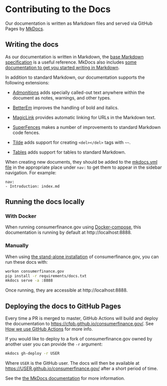 # Contributing to the Docs

Our documentation is written as Markdown files and served via GitHub Pages
by [MkDocs](https://www.mkdocs.org/).

## Writing the docs

As our documentation is written in Markdown,
the [base Markdown specification](https://daringfireball.net/projects/markdown/)
is a useful reference. MkDocs also includes
[some documentation to get you started writing in Markdown](https://www.mkdocs.org/user-guide/writing-your-docs/#writing-with-markdown).

In addition to standard Markdown, our documentation supports the following extensions:

- [Admonitions](https://python-markdown.github.io/extensions/admonition/)
    adds specially called-out text anywhere within the document
    as notes, warnings, and other types.

- [BetterEm](https://facelessuser.github.io/pymdown-extensions/extensions/betterem/)
    improves the handling of bold and italics.

- [MagicLink](https://facelessuser.github.io/pymdown-extensions/extensions/magiclink/)
    provides automatic linking for URLs in the Markdown text.

- [SuperFences](https://facelessuser.github.io/pymdown-extensions/extensions/superfences/)
    makes a number of improvements to standard Markdown code fences.

- [Tilde](https://facelessuser.github.io/pymdown-extensions/extensions/tilde/)
    adds support for creating `<del></del>` tags with `~~`.

- [Tables](https://python-markdown.github.io/extensions/tables/)
    adds support for tables to standard Markdown.

When creating new documents, they should be added to the
[mkdocs.yml file](https://github.com/cfpb/consumerfinance.gov/blob/master/mkdocs.yml)
in the appropriate place under `nav:` to get them to appear in the sidebar navigation.
For example:

```
nav:
- Introduction: index.md
```

## Running the docs locally

### With Docker

When running consumerfinance.gov using [Docker-compose](../installation/#docker-based-installation),
this documentation is running by default at http://localhost:8888.

### Manually

When using
[the stand-alone installation](../installation/#stand-alone-installation)
of consumerfinance.gov,
you can run these docs with:

```bash
workon consumerfinance.gov
pip install -r requirements/docs.txt
mkdocs serve -a :8888
```

Once running, they are accessible at http://localhost:8888.

## Deploying the docs to GitHub Pages

Every time a PR is merged to master,
GitHub Actions will build and deploy the documentation to
https://cfpb.github.io/consumerfinance.gov/.
See [How we use GitHub Actions](../github-actions/) for more info.

If you would like to deploy to a fork of consumerfinance.gov owned by another user
you can provide the `-r` argument:

```bash
mkdocs gh-deploy -r USER
```

Where `USER` is the GitHub user.
The docs will then be available at https://USER.github.io/consumerfinance.gov/ after a short period of time.

See the
[the MkDocs documentation](https://www.mkdocs.org/user-guide/deploying-your-docs/)
for more information.
